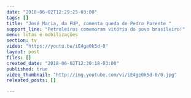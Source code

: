 ```yaml
---
date: "2018-06-02T12:29:25-03:00"
tags: []
title: "José Maria, da FUP, comenta queda de Pedro Parente "
support_line: "Petroleiros comemoram vitória do povo brasileiro!"
menu: lutas e mobilizações
section: tv
video: "https://youtu.be/iE4ge0k5d-0"
layout: post
files: []
created_date: "2018-06-02T12:30:18-03:00"
published: true
video_thumbnail: "http://img.youtube.com/vi/iE4ge0k5d-0/0.jpg"
releated_posts: []

---
```

